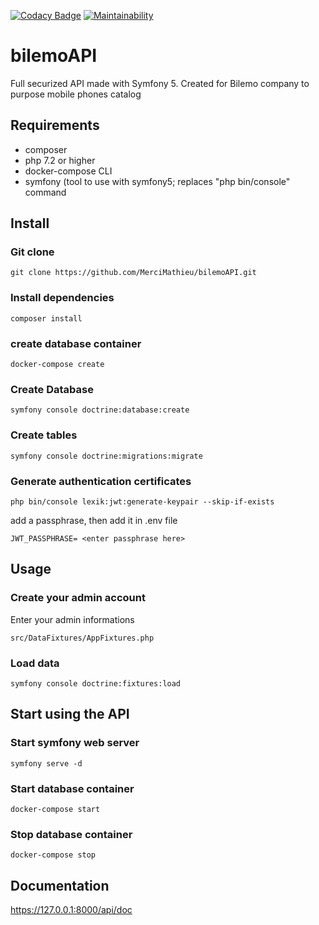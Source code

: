 [![Codacy Badge](https://app.codacy.com/project/badge/Grade/09ee35b43cd84d33a1964b7fc26f87fb)](https://www.codacy.com/gh/MerciMathieu/bilemoAPI/dashboard?utm_source=github.com&amp;utm_medium=referral&amp;utm_content=MerciMathieu/bilemoAPI&amp;utm_campaign=Badge_Grade)
[![Maintainability](https://api.codeclimate.com/v1/badges/90ab76e42d63404d52c6/maintainability)](https://codeclimate.com/github/MerciMathieu/bilemoAPI/maintainability)

# bilemoAPI
Full securized API made with Symfony 5.
Created for Bilemo company to purpose mobile phones catalog

## Requirements
*   composer
*   php 7.2 or higher
*   docker-compose CLI
*   symfony (tool to use with symfony5; replaces "php bin/console" command

## Install

### Git clone
    git clone https://github.com/MerciMathieu/bilemoAPI.git

### Install dependencies
    composer install

### create database container

    docker-compose create  

### Create Database

    symfony console doctrine:database:create

### Create tables
    symfony console doctrine:migrations:migrate

### Generate authentication certificates

    php bin/console lexik:jwt:generate-keypair --skip-if-exists

add a passphrase, then add it in .env file

    JWT_PASSPHRASE= <enter passphrase here>

## Usage

### Create your admin account

Enter your admin informations

    src/DataFixtures/AppFixtures.php

### Load data

    symfony console doctrine:fixtures:load

## Start using the API

### Start symfony web server

    symfony serve -d

### Start database container

    docker-compose start

### Stop database container

    docker-compose stop

## Documentation

https://127.0.0.1:8000/api/doc


